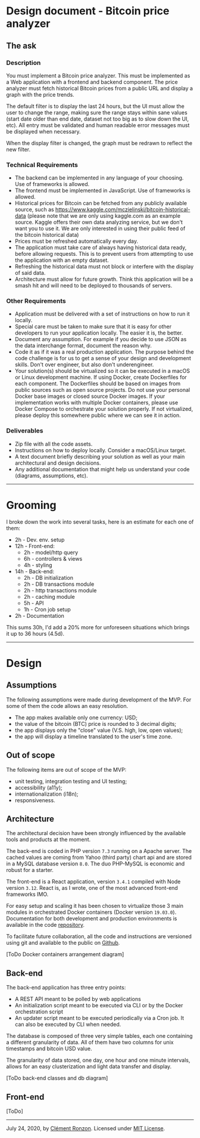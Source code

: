 # Design document - Bitcoin price analyzer

## The ask

### Description

You must implement a Bitcoin price analyzer. This must be implemented as a Web application with a frontend and backend component. The price analyzer must fetch historical Bitcoin prices from a public URL and display a graph with the price trends.

The default filter is to display the last 24 hours, but the UI must allow the user to change the range, making sure the range stays within sane values (start date older than end date, dataset not too big as to slow down the UI, etc). All entry must be validated and human readable error messages must be displayed when necessary.

When the display filter is changed, the graph must be redrawn to reflect the new filter.

### Technical Requirements

  - The backend can be implemented in any language of your choosing. Use of frameworks is allowed.
  - The frontend must be implemented in JavaScript. Use of frameworks is allowed.
  - Historical prices for Bitcoin can be fetched from any publicly available source, such as https://www.kaggle.com/mczielinski/bitcoin-historical-data (please note that we are only using kaggle.com as an example source. Kaggle offers their own data analyzing service, but we don't want you to use it. We are only interested in using their public feed of the bitcoin historical data)
  - Prices must be refreshed automatically every day.
  - The application must take care of always having historical data ready, before allowing requests. This is to prevent users from attempting to use the application with an empty dataset.
  - Refreshing the historical data must not block or interfere with the display of said data.
  - Architecture must allow for future growth. Think this application will be a smash hit and will need to be deployed to thousands of servers.

### Other Requirements

  - Application must be delivered with a set of instructions on how to run it locally.
  - Special care must be taken to make sure that it is easy for other developers to run your application locally. The easier it is, the better.
  - Document any assumption. For example if you decide to use JSON as the data interchange format, document the reason why.
  - Code it as if it was a real production application. The purpose behind the code challenge is for us to get a sense of your design and development skills. Don't over engineer, but also don't underengineer.
  - Your solution(s) should be virtualized so it can be executed in a macOS or Linux development machine. If using Docker, create Dockerfiles for each component. The Dockerfiles should be based on images from public sources such as open source projects. Do not use your personal Docker base images or closed source Docker images. If your implementation works with multiple Docker containers, please use Docker Compose to orchestrate your solution properly. If not virtualized, please deploy this somewhere public where we can see it in action.

### Deliverables

  - Zip file with all the code assets.
  - Instructions on how to deploy locally. Consider a macOS/Linux target.
  - A text document briefly describing your solution as well as your main architectural and design decisions.
  - Any additional documentation that might help us understand your code (diagrams, assumptions, etc).

---
  
# Grooming

I broke down the work into several tasks, here is an estimate for each one of them:

  - 2h - Dev. env. setup
  - 12h - Front-end:
     + 2h - model/http query
     + 6h - controllers & views
     + 4h - styling
  - 14h - Back-end:
     + 2h - DB initialization
     + 2h - DB transactions module
     + 2h - http transactions module
     + 2h - caching module
     + 5h - API
     + 1h - Cron job setup
  - 2h - Documentation

This sums 30h, I'd add a 20% more for unforeseen situations which brings it up to 36 hours (4.5d).

---

# Design

## Assumptions

The following assumptions were made during development of the MVP. For some of them the code allows an easy resolution.

 - The app makes available only one currency: USD;
 - the value of the bitcoin (BTC) price is rounded to 3 decimal digits;
 - the app displays only the "close" value (V.S. high, low, open values);
 - the app will display a timeline translated to the user's time zone.

## Out of scope

The following items are out of scope of the MVP:

 - unit testing, integration testing and UI testing;
 - accessibility (a11y);
 - internationalization (i18n);
 - responsiveness.

## Architecture

The architectural decision have been strongly influenced by the available tools and products at the moment.

The back-end is coded in PHP version `7.3` running on a Apache server.
The cached values are coming from Yahoo (third party) chart api and are stored in a MySQL database version `8.0`.
The duo PHP-MySQL is economic and robust for a starter. 

The front-end is a React application, version `3.4.1` compiled with Node version `3.12`.
React is, as I wrote, one of the most advanced front-end frameworks IMO.

For easy setup and scaling it has been chosen to virtualize those 3 main modules in orchestrated Docker containers (Docker version `19.03.0`).
Documentation for both development and production environments is available in the code [repository](https://github.com/ClemRz/bitcoin-analyzer).

To facilitate future collaboration, all the code and instructions are versioned using git and available to the public on [Github](https://github.com).

[ToDo Docker containers arrangement diagram]

## Back-end

The back-end application has three entry points:

 - A REST API meant to be polled by web applications
 - An initialization script meant to be executed via CLI or by the Docker orchestration script
 - An updater script meant to be executed periodically via a Cron job. It can also be executed by CLI when needed.

The database is composed of three very simple tables, each one containing a different granularity of data. All of them have two columns for unix timestamps and bitcoin USD value.

The granularity of data stored, one day, one hour and one minute intervals, allows for an easy clusterization and light data transfer and display.

[ToDo back-end classes and db diagram]

## Front-end

[ToDo]

---

July 24, 2020, by [Clément Ronzon](https://www.linkedin.com/in/clemrz/). Licensed under [MIT License](https://choosealicense.com/licenses/mit/).